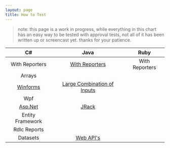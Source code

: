 ```yaml
---
layout: page
title: How to Test
---
```


> note: this page is a work in progress, while everything in this chart has an easy way to be tested with approval tests, not all of it has been written up or screencast yet. thanks for your patience.


| C# | Java | Ruby |
| :------------: | :---------: | :---------: |
| With Reporters | [With Reporters](http://blog.approvaltests.org/2009/03/use-reporter-annotations.html) | With Reporters |
| Arrays | | |
| [Winforms](http://blog.approvaltests.org/2009/06/parts.html) | [Large Combination of Inputs](http://blog.approvaltests.org/2010/12/complete-unit-testing.html) | |
| Wpf | | |
| [Asp.Net](http://blog.approvaltests.org/2011/07/testing-aspnet-pages.html) | [JRack](http://blog.approvaltests.org/2009/09/hello-jrack.html) | |
| Entity Framework | | |
| Rdlc Reports | | |
| Datasets | [Web API's](http://blog.approvaltests.org/2009/04/approving-weather.html) | |
